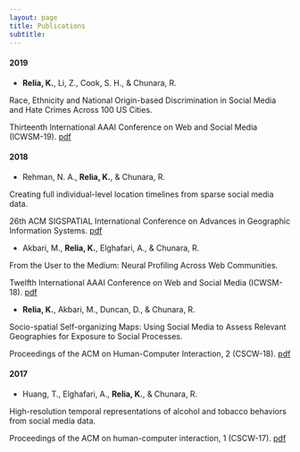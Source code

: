 ```yaml
---
layout: page
title: Publications
subtitle: 
---
```


#### 2019 

* **Relia, K.**, Li, Z., Cook, S. H., & Chunara, R. 

Race, Ethnicity and National Origin-based Discrimination in Social Media and Hate Crimes Across 100 US Cities.

Thirteenth International AAAI Conference on Web and Social Media (ICWSM-19). [pdf](https://wvvw.aaai.org/ojs/index.php/ICWSM/article/download/3354/3222/)

#### 2018

* Rehman, N. A., **Relia, K.**, & Chunara, R.

Creating full individual-level location timelines from sparse social media data.

26th ACM SIGSPATIAL International Conference on Advances in Geographic Information Systems. [pdf](https://dl.acm.org/citation.cfm?id=3274982)

* Akbari, M., **Relia, K.**, Elghafari, A., & Chunara, R.

From the User to the Medium: Neural Profiling Across Web Communities.

Twelfth International AAAI Conference on Web and Social Media (ICWSM-18). [pdf](https://www.aaai.org/ocs/index.php/ICWSM/ICWSM18/paper/viewPDFInterstitial/17846/17048)

* **Relia, K.**, Akbari, M., Duncan, D., & Chunara, R.

Socio-spatial Self-organizing Maps: Using Social Media to Assess Relevant Geographies for Exposure to Social Processes.

Proceedings of the ACM on Human-Computer Interaction, 2 (CSCW-18). [pdf](https://dl.acm.org/citation.cfm?id=3274414) 

#### 2017

* Huang, T., Elghafari, A., **Relia, K.**, & Chunara, R.

High-resolution temporal representations of alcohol and tobacco behaviors from social media data.

Proceedings of the ACM on human-computer interaction, 1 (CSCW-17). [pdf](https://dl.acm.org/ft_gateway.cfm?id=3134689&type=pdf)
